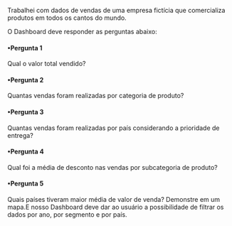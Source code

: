 Trabalhei com dados de vendas de uma empresa fictícia que comercializa produtos em todos os cantos do mundo.


O Dashboard deve responder as perguntas abaixo:

#### •Pergunta 1 
Qual o valor total vendido?

#### •Pergunta 2 
Quantas vendas foram realizadas por categoria de produto?

#### •Pergunta 3 
Quantas vendas foram realizadas por país considerando a prioridade de entrega?

#### •Pergunta 4 
Qual foi a média de desconto nas vendas por subcategoria de produto?

#### •Pergunta 5 
Quais países tiveram maior média de valor de venda? Demonstre em um mapa.E nosso Dashboard deve dar ao usuário a possibilidade de filtrar os dados por ano, por segmento e por país.
